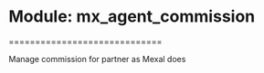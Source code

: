 # Module: mx_agent_commission
=============================

Manage commission for partner as Mexal does
